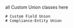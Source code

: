 all Custom Union classes here
~~~~~~~~~~~~
# Custom Field Union
# Compliance-Entity Union
~~~~~~~~~~~~